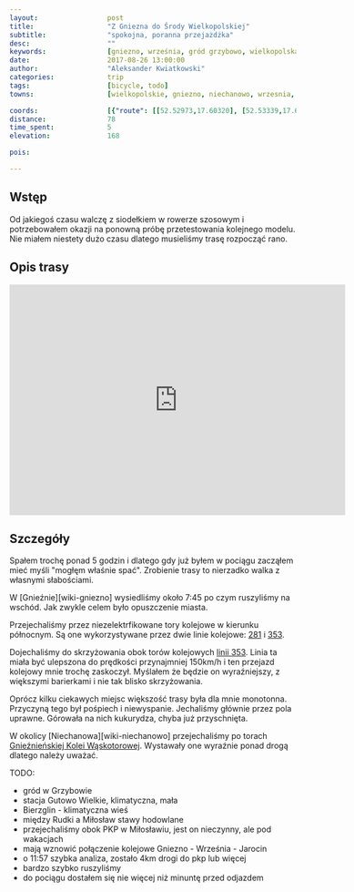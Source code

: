 ```yaml
---
layout:                 post
title:                  "Z Gniezna do Środy Wielkopolskiej"
subtitle:               "spokojna, poranna przejażdżka"
desc:                   ""
keywords:               [gniezno, września, gród grzybowo, wielkopolska]
date:                   2017-08-26 13:00:00
author:                 "Aleksander Kwiatkowski"
categories:             trip
tags:                   [bicycle, todo]
towns:                  [wielkopolskie, gniezno, niechanowo, wrzesnia, kolaczkowo, miloslaw, sroda_wielkopolska]

coords:                 [{"route": [[52.52973,17.60320], [52.53339,17.66277], [52.51877,17.66946], [52.51777,17.67538], [52.46991,17.68500], [52.46447,17.67736], [52.43763,17.69504], [52.40696,17.66345], [52.38109,17.64440], [52.35808,17.64019], [52.35347,17.62998], [52.33407,17.64646], [52.32090,17.63418], [52.30463,17.65633], [52.27466,17.63942], [52.24009,17.65410], [52.22794,17.65084], [52.21585,17.62886], [52.21217,17.56870], [52.19418,17.56707], [52.19802,17.54346], [52.19349,17.49514], [52.20659,17.48630], [52.20449,17.43085], [52.21354,17.39995], [52.21043,17.34725], [52.22027,17.30949], [52.22132,17.28116], [52.21622,17.27859], [52.21822,17.27541]], "type": "bicycle"}]
distance:               78
time_spent:             5
elevation:              168  

pois:

---
```



Wstęp
-----

Od jakiegoś czasu walczę z siodełkiem w rowerze szosowym i potrzebowałem okazji na
ponowną próbę przetestowania kolejnego modelu. Nie miałem niestety dużo czasu
dlatego musieliśmy trasę rozpocząć rano.

Opis trasy
----------

<iframe height='405' width='590' frameborder='0' allowtransparency='true' scrolling='no' src='https://www.strava.com/activities/1152579329/embed/c4a88877b05f272248fbebd56f50f72dafab2bbd'></iframe>

Szczegóły
---------

Spałem trochę ponad 5 godzin i dlatego gdy już byłem w pociągu zacząłem
mieć myśli "mogłęm właśnie spać". Zrobienie trasy to nierzadko walka
z własnymi słabościami.

W [Gnieźnie][wiki-gniezno] wysiedliśmy około 7:45 po czym ruszyliśmy na
wschód. Jak zwykle celem było opuszczenie miasta.

[wiki-linia-353]: https://pl.wikipedia.org/wiki/Linia_kolejowa_nr_353
[wiki-linia-281]: https://pl.wikipedia.org/wiki/Linia_kolejowa_nr_281
[wiki-linia-377]: https://pl.wikipedia.org/wiki/Linia_kolejowa_nr_377

Przejechaliśmy przez niezelektrfikowane tory kolejowe w kierunku północnym.
Są one wykorzystywane przez dwie linie kolejowe: [281][wiki-linia-281] i [353][wiki-linia-353].

Dojechaliśmy do skrzyżowania obok torów kolejowych [linii 353][wiki-linia-353].
Linia ta miała być ulepszona do prędkości przynajmniej 150km/h i ten
przejazd kolejowy mnie trochę zaskoczył. Myślałem że będzie on wyraźniejszy,
z większymi barierkami i nie tak blisko skrzyżowania.

Oprócz kilku ciekawych miejsc większość trasy była dla mnie monotonna.
Przyczyną tego był pośpiech i niewyspanie. Jechaliśmy głównie przez pola uprawne.
Górowała na nich kukurydza, chyba już przyschnięta.

[wiki-gniezno-waskotorowa]: https://pl.wikipedia.org/wiki/Gnie%C5%BAnie%C5%84ska_Kolej_W%C4%85skotorowa

W okolicy [Niechanowa][wiki-niechanowo] przejechaliśmy po torach
[Gnieźnieńskiej Kolei Wąskotorowej][wiki-gniezno-waskotorowa]. Wystawały one
wyraźnie ponad drogą dlatego należy uważać.

TODO:

* gród w Grzybowie
* stacja Gutowo Wielkie, klimatyczna, mała
* Bierzglin - klimatyczna wieś
* między Rudki a Miłosław stawy hodowlane
* przejechaliśmy obok PKP w Miłosławiu, jest on nieczynny, ale pod wakacjach
* mają wznowić połączenie kolejowe Gniezno - Września - Jarocin
* o 11:57 szybka analiza, zostało 4km drogi do pkp lub więcej
* bardzo szybko ruszyliśmy
* do pociągu dostałem się nie więcej niż minuntę przed odjazdem
